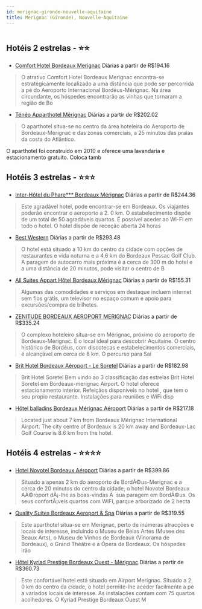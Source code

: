 ```yaml
---
id: merignac-gironde-nouvelle-aquitaine
title: Merignac (Gironde), Nouvelle-Aquitaine
---
```


<center><img src="http://photos.hotelbeds.com/giata/23/231830/231830a_hb_a_050.jpg" alt="" /></center>


## Hotéis 2 estrelas - ⭐️⭐️

-    [Comfort Hotel Bordeaux Merignac](https://www.hurb.com/hoteis/merignac-gironde/comfort-hotel-bordeaux-merignac-JNP-JP208999?cmp=18055) Diárias a partir de R$194.16
   > O atrativo Comfort Hotel Bordeaux Merignac encontra-se estrategicamente localizado a uma distância que pode ser percorrida a pé do Aeroporto Internacional Bordéus-Mérignac. Na área circundante, os hóspedes encontrarão as vinhas que tornaram a região de Bo
-    [Ténéo Apparthotel Mérignac](https://www.hurb.com/hoteis/merignac-gironde/teneo-apparthotel-merignac-JNP-JP178121?cmp=18055) Diárias a partir de R$202.02
   > O aparthotel situa-se no centro da área hoteleira do Aeroporto de Bordeaux-Mérignac e das zonas comerciais, a 25 minutos das praias da costa do Atlântico.

O aparthotel foi construído em 2010 e oferece uma lavandaria e estacionamento gratuito. Coloca tamb

## Hotéis 3 estrelas - ⭐️⭐️⭐️

-    [Inter-Hôtel du Phare*** Bordeaux Mérignac](https://www.hurb.com/hoteis/merignac-gironde/inter-hotel-du-phare-bordeaux-merignac-JNP-JP607921?cmp=18055) Diárias a partir de R$244.36
   > Este agradável hotel, pode encontrar-se em Bordeaux. Os viajantes poderão encontrar o aeroporto a 2. 0 km. O estabelecimento dispõe de um total de 50 agradáveis quartos. É possível aceder ao Wi-Fi em todo o hotel. O hotel dispõe de receção aberta 24 horas
-    [Best Western](https://www.hurb.com/hoteis/merignac-gironde/best-western-JNP-JP164597?cmp=18055) Diárias a partir de R$293.48
   > O hotel está situado a 10 km do centro da cidade com opções de restaurantes e vida noturna e a 4,6 km do Bordeaux Pessac Golf Club. A paragem de autocarro mais próxima é a cerca de 300 m do hotel e a uma distância de 20 minutos, pode visitar o centro de B
-    [All Suites Appart Hôtel Bordeaux Mérignac](https://www.hurb.com/hoteis/merignac-gironde/all-suites-appart-hotel-bordeaux-merignac-JNP-JP009387?cmp=18055) Diárias a partir de R$155.31
   > Algumas das comodidades e serviços em destaque incluem internet sem fios grátis, um televisor no espaço comum e apoio para excursões/compra de bilhetes.
-    [ZENITUDE BORDEAUX AEROPORT MERIGNAC](https://www.hurb.com/hoteis/merignac-gironde/zenitude-bordeaux-aeroport-merignac-JNP-JP644515?cmp=18055) Diárias a partir de R$335.24
   > O complexo hoteleiro situa-se em Mérignac, próximo do aeroporto de Bordeaux-Mérignac. É o local ideal para descobrir Aquitaine. O centro histórico de Bordéus, com discotecas e estabelecimentos comerciais, é alcançável em cerca de 8 km. O percurso para Sai
-    [Brit Hotel Bordeaux Aéroport - Le Soretel](https://www.hurb.com/hoteis/merignac-gironde/brit-hotel-bordeaux-aeroport-le-soretel-JNP-JP384024?cmp=18055) Diárias a partir de R$182.98
   > Brit Hotel Soretel Bem vindo ao 3 classificação das estrelas Brit Hotel Soretel em Bordeaux-merignac Airport. O hotel oferece estacionamento interior. Refeiçãos disponiveis no hotel , que tem o seu propio restaurante. Instalações para reuniões e WiFi disp
-    [Hôtel balladins Bordeaux Mérignac Aéroport](https://www.hurb.com/hoteis/merignac-gironde/hotel-balladins-bordeaux-merignac-aeroport-JNP-JP863885?cmp=18055) Diárias a partir de R$217.18
   > Located just about 7 km from Bordeaux Mérignac International Airport. The city centre of Bordeaux is 20 km away and Bordeaux-Lac Golf Course is 8.6 km from the hotel.

## Hotéis 4 estrelas - ⭐️⭐️⭐️⭐️

-    [Hotel Novotel Bordeaux Aéroport](https://www.hurb.com/hoteis/merignac-gironde/hotel-novotel-bordeaux-aeroport-JNP-JP074949?cmp=18055) Diárias a partir de R$399.86
   > Situado a apenas 2 km do aeroporto de BordÃ©us-Merignac e a cerca de 20 minutos do centro da cidade, o hotel Novotel Bordeaux AÃ©roport dÃ¡-lhe as boas-vindas Ã  sua paragem em BordÃ©us. Os seus confortÃ¡veis quartos com WIFI, parque arborizado de 2 hecta
-    [Quality Suites Bordeaux Aeroport & Spa](https://www.hurb.com/hoteis/merignac-gironde/quality-suites-bordeaux-aeroport-spa-JNP-JP072868?cmp=18055) Diárias a partir de R$319.55
   > Este aparthotel situa-se em Merignac, perto de inúmeras atracções e locais de interesse, incluindo o Museu de Belas Artes (Musee des Beaux Arts), o Museu de Vinhos de Bordeaux (Vinorama de Bordeaux), o Grand Théâtre e a Ópera de Bordeaux. Os hóspedes irão
-    [Hôtel Kyriad Prestige Bordeaux Ouest - Mérignac](https://www.hurb.com/hoteis/merignac-gironde/hotel-kyriad-prestige-bordeaux-ouest-merignac-JNP-JP386454?cmp=18055) Diárias a partir de R$360.73
   > Este confortável hotel está situado em Airport Merignac. Situado a 2. 0 km do centro da cidade, o hotel permite-lhe aceder facilmente a pé a variados locais de interesse. As instalações contam com 75 quartos acolhedores. O Kyriad Prestige Bordeaux Ouest M
